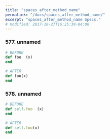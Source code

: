 ```yaml
---
title: "spaces_after_method_name"
permalink: "/docs/spaces_after_method_name/"
excerpt: "spaces_after_method_name Specs."
# modified: 2017-10-27T16:25:30-04:00
---
```

### 577. unnamed
```ruby
# BEFORE
def foo  (x)
end
```
```ruby
# AFTER
def foo(x)
end
```
### 578. unnamed
```ruby
# BEFORE
def self.foo  (x)
end
```
```ruby
# AFTER
def self.foo(x)
end
```
